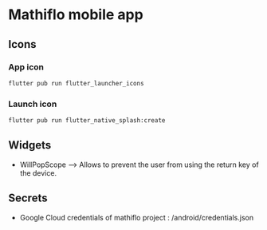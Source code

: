 # Mathiflo mobile app

## Icons

### App icon

```bash
flutter pub run flutter_launcher_icons
```

### Launch icon

```bash
flutter pub run flutter_native_splash:create
```

## Widgets

- WillPopScope --> Allows to prevent the user from using the return key of the device.

## Secrets

- Google Cloud credentials of mathiflo project : /android/credentials.json
